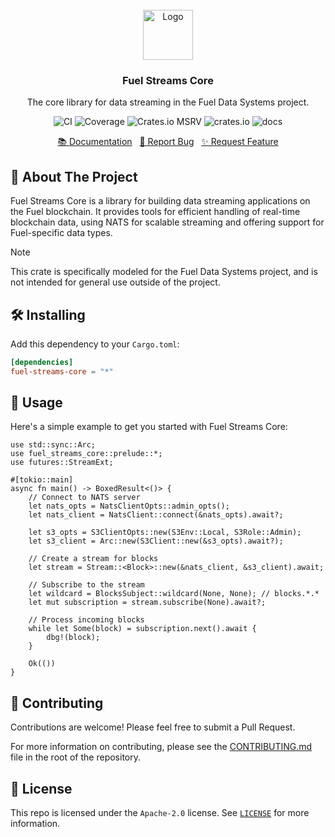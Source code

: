 <br/>
<div align="center">
    <a href="https://github.com/fuellabs/data-systems">
        <img src="https://global.discourse-cdn.com/business6/uploads/fuel/original/2X/5/57d5a345cc15a64b636e0d56e042857f8a0e80b1.png" alt="Logo" width="80" height="80">
    </a>
    <h3 align="center">Fuel Streams Core</h3>
    <p align="center">
        The core library for data streaming in the Fuel Data Systems project.
    </p>
    <p align="center">
        <a href="https://github.com/FuelLabs/data-systems/actions/workflows/ci.yaml" style="text-decoration: none;">
            <img src="https://github.com/FuelLabs/data-systems/actions/workflows/ci.yaml/badge.svg?branch=main" alt="CI">
        </a>
        <a href="https://codecov.io/gh/FuelLabs/data-systems" style="text-decoration: none;">
            <img src="https://codecov.io/gh/FuelLabs/data-systems/graph/badge.svg?token=1zna00scwj" alt="Coverage">
        </a>
        <a href="https://crates.io/crates/fuel-streams-core" style="text-decoration: none;">
            <img alt="Crates.io MSRV" src="https://img.shields.io/crates/msrv/fuel-streams-core">
        </a>
        <a href="https://crates.io/crates/fuel-streams-core" style="text-decoration: none;">
            <img src="https://img.shields.io/crates/v/fuel-streams-core?label=latest" alt="crates.io">
        </a>
        <a href="https://docs.rs/fuel-streams-core/" style="text-decoration: none;">
            <img src="https://docs.rs/fuel-streams-core/badge.svg" alt="docs">
        </a>
    </p>
    <p align="center">
        <a href="https://docs.rs/fuel-streams-core">📚 Documentation</a>
        <span>&nbsp;</span>
        <a href="https://github.com/fuellabs/data-systems/issues/new?labels=bug&template=bug-report---.md">🐛 Report Bug</a>
        <span>&nbsp;</span>
        <a href="https://github.com/fuellabs/data-systems/issues/new?labels=enhancement&template=feature-request---.md">✨ Request Feature</a>
    </p>
</div>

## 📝 About The Project

Fuel Streams Core is a library for building data streaming applications on the Fuel blockchain. It provides tools for efficient handling of real-time blockchain data, using NATS for scalable streaming and offering support for Fuel-specific data types.

> [!NOTE]
> This crate is specifically modeled for the Fuel Data Systems project, and is not intended for general use outside of the project.

## 🛠️ Installing

Add this dependency to your `Cargo.toml`:

```toml
[dependencies]
fuel-streams-core = "*"
```

## 🚀 Usage

Here's a simple example to get you started with Fuel Streams Core:

```rust,no_run
use std::sync::Arc;
use fuel_streams_core::prelude::*;
use futures::StreamExt;

#[tokio::main]
async fn main() -> BoxedResult<()> {
    // Connect to NATS server
    let nats_opts = NatsClientOpts::admin_opts();
    let nats_client = NatsClient::connect(&nats_opts).await?;

    let s3_opts = S3ClientOpts::new(S3Env::Local, S3Role::Admin);
    let s3_client = Arc::new(S3Client::new(&s3_opts).await?);

    // Create a stream for blocks
    let stream = Stream::<Block>::new(&nats_client, &s3_client).await;

    // Subscribe to the stream
    let wildcard = BlocksSubject::wildcard(None, None); // blocks.*.*
    let mut subscription = stream.subscribe(None).await?;

    // Process incoming blocks
    while let Some(block) = subscription.next().await {
        dbg!(block);
    }

    Ok(())
}
```

## 🤝 Contributing

Contributions are welcome! Please feel free to submit a Pull Request.

For more information on contributing, please see the [CONTRIBUTING.md](../../CONTRIBUTING.md) file in the root of the repository.

## 📜 License

This repo is licensed under the `Apache-2.0` license. See [`LICENSE`](../../LICENSE) for more information.
